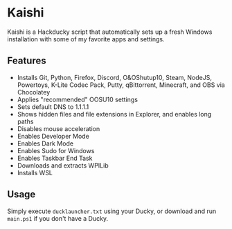 # Kaishi

Kaishi is a Hackducky script that automatically sets up a fresh Windows installation with some of my favorite apps and settings. 

## Features
- Installs Git, Python, Firefox, Discord, O&OShutup10, Steam, NodeJS, Powertoys, K-Lite Codec Pack, Putty, qBittorrent, Minecraft, and OBS via Chocolatey
- Applies "recommended" OOSU10 settings
- Sets default DNS to 1.1.1.1
- Shows hidden files and file extensions in Explorer, and enables long paths
- Disables mouse acceleration
- Enables Developer Mode
- Enables Dark Mode
- Enables Sudo for Windows
- Enables Taskbar End Task
- Downloads and extracts WPILib
- Installs WSL

## Usage
Simply execute `ducklauncher.txt` using your Ducky, or download and run `main.ps1` if you don't have a Ducky.
